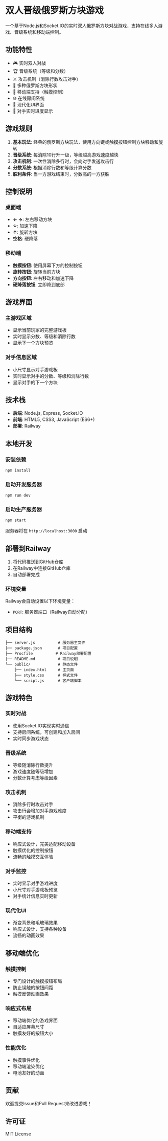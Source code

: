 # 双人晋级俄罗斯方块游戏

一个基于Node.js和Socket.IO的实时双人俄罗斯方块对战游戏，支持在线多人游戏、晋级系统和移动端控制。

## 功能特性

- 🎮 实时双人对战
- 🏆 晋级系统（等级和分数）
- ⚔️ 攻击机制（消除行数攻击对手）
- 🎯 多种俄罗斯方块形状
- 📱 移动端支持（触摸控制）
- 🌐 在线房间系统
- 🎨 现代化UI界面
- 👀 对手实时进度显示

## 游戏规则

1. **基本玩法**: 经典的俄罗斯方块玩法，使用方向键或触摸按钮控制方块移动和旋转
2. **晋级系统**: 每消除10行升一级，等级越高游戏速度越快
3. **攻击机制**: 一次性消除多行时，会向对手发送攻击行
4. **分数系统**: 根据消除行数和等级计算分数
5. **胜利条件**: 当一方游戏结束时，分数高的一方获胜

## 控制说明

### 桌面端
- **← →**: 左右移动方块
- **↓**: 加速下降
- **↑**: 旋转方块
- **空格**: 硬降落

### 移动端
- **触摸按钮**: 使用屏幕下方的控制按钮
- **旋转按钮**: 旋转当前方块
- **方向按钮**: 左右移动和加速下降
- **硬降落按钮**: 立即降到底部

## 游戏界面

### 主游戏区域
- 显示当前玩家的完整游戏板
- 实时显示分数、等级和消除行数
- 显示下一个方块预览

### 对手信息区域
- 小尺寸显示对手游戏板
- 实时显示对手的分数、等级和消除行数
- 显示对手的下一个方块

## 技术栈

- **后端**: Node.js, Express, Socket.IO
- **前端**: HTML5, CSS3, JavaScript (ES6+)
- **部署**: Railway

## 本地开发

### 安装依赖

```bash
npm install
```

### 启动开发服务器

```bash
npm run dev
```

### 启动生产服务器

```bash
npm start
```

服务器将在 `http://localhost:3000` 启动

## 部署到Railway

1. 将代码推送到GitHub仓库
2. 在Railway中连接GitHub仓库
3. 自动部署完成

### 环境变量

Railway会自动设置以下环境变量：
- `PORT`: 服务器端口（Railway自动分配）

## 项目结构

```
├── server.js          # 服务器主文件
├── package.json       # 项目配置
├── Procfile          # Railway部署配置
├── README.md          # 项目说明
└── public/            # 静态文件
    ├── index.html     # 主页面
    ├── style.css      # 样式文件
    └── script.js      # 客户端脚本
```

## 游戏特色

### 实时对战
- 使用Socket.IO实现实时通信
- 支持房间系统，可创建和加入房间
- 实时同步游戏状态

### 晋级系统
- 等级随消除行数提升
- 游戏速度随等级增加
- 分数计算考虑等级因素

### 攻击机制
- 消除多行时攻击对手
- 攻击行会增加对手游戏难度
- 平衡的游戏机制

### 移动端支持
- 响应式设计，完美适配移动设备
- 触摸优化的控制按钮
- 流畅的触摸交互体验

### 对手监控
- 实时显示对手游戏进度
- 小尺寸对手游戏板预览
- 对手统计信息实时更新

### 现代化UI
- 渐变背景和毛玻璃效果
- 响应式设计，支持各种设备
- 流畅的动画效果

## 移动端优化

### 触摸控制
- 专门设计的触摸按钮布局
- 防止误触的按钮间距
- 触摸反馈动画效果

### 响应式布局
- 移动端优化的游戏界面
- 自适应屏幕尺寸
- 触摸友好的按钮大小

### 性能优化
- 触摸事件优化
- 移动端渲染优化
- 电池友好的动画

## 贡献

欢迎提交Issue和Pull Request来改进游戏！

## 许可证

MIT License
